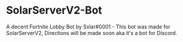 # SolarServerV2-Bot
A decent Fortnite Lobby Bot by Sxlar#0001 - This bot was made for SolarServerV2, Directions will be made soon aka it's a bot for Discord.
